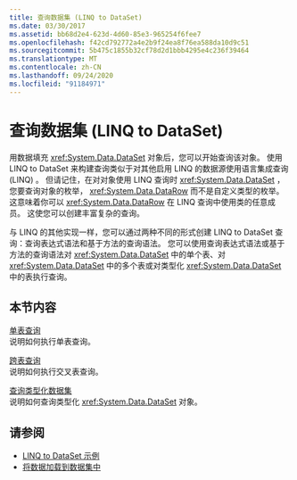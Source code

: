 ```yaml
---
title: 查询数据集 (LINQ to DataSet)
ms.date: 03/30/2017
ms.assetid: bb68d2e4-623d-4d60-85e3-965254f6fee7
ms.openlocfilehash: f42cd792772a4e2b9f24ea8f76ea588da10d9c51
ms.sourcegitcommit: 5b475c1855b32cf78d2d1bbb4295e4c236f39464
ms.translationtype: MT
ms.contentlocale: zh-CN
ms.lasthandoff: 09/24/2020
ms.locfileid: "91184971"
---
```

# <a name="querying-datasets-linq-to-dataset"></a>查询数据集 (LINQ to DataSet)

用数据填充 <xref:System.Data.DataSet> 对象后，您可以开始查询该对象。 使用 LINQ to DataSet 来构建查询类似于对其他启用 LINQ 的数据源使用语言集成查询 (LINQ) 。 但请记住，在对对象使用 LINQ 查询时 <xref:System.Data.DataSet> ，您要查询对象的枚举， <xref:System.Data.DataRow> 而不是自定义类型的枚举。 这意味着你可以 <xref:System.Data.DataRow> 在 LINQ 查询中使用类的任意成员。 这使您可以创建丰富复杂的查询。  
  
 与 LINQ 的其他实现一样，您可以通过两种不同的形式创建 LINQ to DataSet 查询：查询表达式语法和基于方法的查询语法。 您可以使用查询表达式语法或基于方法的查询语法对 <xref:System.Data.DataSet> 中的单个表、对 <xref:System.Data.DataSet> 中的多个表或对类型化 <xref:System.Data.DataSet> 中的表执行查询。  
  
## <a name="in-this-section"></a>本节内容  

 [单表查询](single-table-queries-linq-to-dataset.md)  
 说明如何执行单表查询。  
  
 [跨表查询](cross-table-queries-linq-to-dataset.md)  
 说明如何执行交叉表查询。  
  
 [查询类型化数据集](querying-typed-datasets.md)  
 说明如何查询类型化 <xref:System.Data.DataSet> 对象。  
  
## <a name="see-also"></a>请参阅

- [LINQ to DataSet 示例](linq-to-dataset-examples.md)
- [将数据加载到数据集中](loading-data-into-a-dataset.md)
